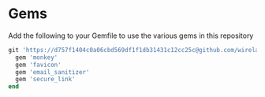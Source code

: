 # Gems

Add the following to your Gemfile to use the various gems in this repository

```ruby
git 'https://d757f1404c0a06cbd569df1f1db31431c12cc25c@github.com/wirelab/gems.git' do
  gem 'monkey'
  gem 'favicon'
  gem 'email_sanitizer'
  gem 'secure_link'
end
```
